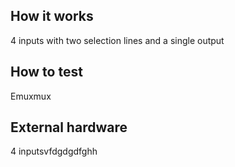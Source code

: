 <!---

This file is used to generate your project datasheet. Please fill in the information below and delete any unused
sections.

You can also include images in this folder and reference them in the markdown. Each image must be less than
512 kb in size, and the combined size of all images must be less than 1 MB.
-->

## How it works

4 inputs with two selection lines and a single output

## How to test

Emuxmux

## External hardware

4 inputsvfdgdgdfghh

